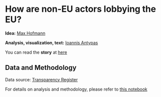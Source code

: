 # How are non-EU actors lobbying the EU?

**Idea:** [Max Hofmann](https://twitter.com/maxhofmann)

**Analysis, visualization, text:** [Ioannis Antypas](https://twitter.com/ioannisantypas)

You can read the **story** at [here](https://dw.com/a-46182626)

## Data and Methodology

Data source: [Transparency Register](http://ec.europa.eu/transparencyregister/public/homePage.do)

For details on analysis and methodology, please refer to [this notebook](Lobbying_investigation.ipynb)